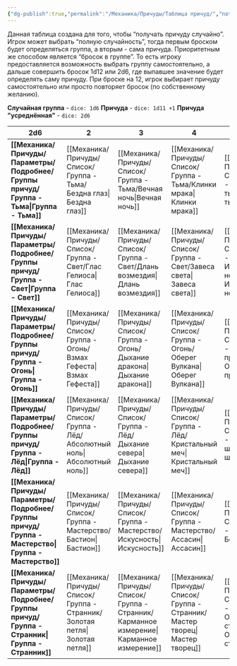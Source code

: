```yaml
---
{"dg-publish":true,"permalink":"/Механика/Причуды/Таблица причуд/","noteIcon":"","created":"2025-08-21T13:47:19.791+03:00","updated":"2025-08-20T22:15:21.640+03:00"}
---
```


Данная таблица создана для того, чтобы “получать причуду случайно”. Игрок может выбрать “полную случайность”, тогда первым броском будет определяться группа, а вторым - сама причуда. Приоритетным же способом является “бросок в группе”. То есть игроку предоставляется возможность выбрать группу самостоятельно, а дальше совершить бросок 1d12 или 2d6, где выпавшее значение будет определять саму причуду. При броске на 12, игрок выбирает причуду самостоятельно или просто повторяет бросок (по собственному желанию).

**Случайная группа** - `dice: 1d6` 
**Причуда** - `dice: 1d11 +1` 
**Причуда "усреднённая"** - `dice: 2d6`

| 2d6                         | 2                   | 3                       | 4                   | 5                     | 6                    | 7                 | 8                      | 9                     | 10                         | 11                     |
| --------------------------- | ------------------- | ----------------------- | ------------------- | --------------------- | -------------------- | ----------------- | ---------------------- | --------------------- | -------------------------- | ---------------------- |
| **[[Механика/Причуды/Параметры/Подробнее/Группы причуд/Группа - Тьма\|Группа - Тьма]]**       | [[Механика/Причуды/Список/Группа - Тьма/Бездна глаз\|Бездна глаз]]     | [[Механика/Причуды/Список/Группа - Тьма/Вечная ночь\|Вечная ночь]]         | [[Механика/Причуды/Список/Группа - Тьма/Клинки мрака\|Клинки мрака]]    | [[Механика/Причуды/Список/Группа - Тьма/Магия тьмы\|Магия тьмы]]        | [[Механика/Причуды/Список/Группа - Тьма/Морок\|Морок]]            | [[Механика/Причуды/Список/Группа - Тьма/Оберег Тьмы\|Оберег Тьмы]]   | [[Механика/Причуды/Список/Группа - Тьма/Теневой двойник\|Теневой двойник]]    | [[Механика/Причуды/Список/Группа - Тьма/Шаг сквозь тень\|Шаг сквозь тень]]     | [[Механика/Причуды/Список/Группа - Тьма/Тихий шепот\|Тихий шепот]]            | [[Механика/Причуды/Список/Группа - Тьма/Чёрный саван\|Чёрный саван]]       |
| **[[Механика/Причуды/Параметры/Подробнее/Группы причуд/Группа - Свет\|Группа - Свет]]**       | [[Механика/Причуды/Список/Группа - Свет/Глас Гелиоса\|Глас Гелиоса]]    | [[Механика/Причуды/Список/Группа - Свет/Длань возмездия\|Длань возмездия]]     | [[Механика/Причуды/Список/Группа - Свет/Завеса света\|Завеса света]]    | [[Механика/Причуды/Список/Группа - Свет/Избранник небес\|Избранник небес]]   | [[Механика/Причуды/Список/Группа - Свет/Крылья Ра\|Крылья Ра]]        | [[Механика/Причуды/Список/Группа - Свет/Луч света\|Луч света]]     | [[Механика/Причуды/Список/Группа - Свет/Оберег света\|Оберег света]]       | [[Механика/Причуды/Список/Группа - Свет/Помощь солнца\|Помощь солнца]]     | [[Механика/Причуды/Список/Группа - Свет/Призма отблеска\|Призма отблеска]]        | [[Механика/Причуды/Список/Группа - Свет/Утренняя звезда\|Утренняя звезда]]    |
| **[[Механика/Причуды/Параметры/Подробнее/Группы причуд/Группа - Огонь\|Группа - Огонь]]**      | [[Механика/Причуды/Список/Группа - Огонь/Взмах Гефеста\|Взмах Гефеста]]   | [[Механика/Причуды/Список/Группа - Огонь/Дыхание дракона\|Дыхание дракона]]     | [[Механика/Причуды/Список/Группа - Огонь/Оберег Вулкана\|Оберег Вулкана]]  | [[Механика/Причуды/Список/Группа - Огонь/Ожог протуберанца\|Ожог протуберанца]] | [[Механика/Причуды/Список/Группа - Огонь/Пламя души\|Пламя души]]       | [[Механика/Причуды/Список/Группа - Огонь/Плащ Вулкана\|Плащ Вулкана]]  | [[Механика/Причуды/Список/Группа - Огонь/Последний уголёк\|Последний уголёк]]   | [[Механика/Причуды/Список/Группа - Огонь/Пульс пламени\|Пульс пламени]]     | [[Механика/Причуды/Список/Группа - Огонь/Таран - оружие героев!\|Таран - оружие героев!]] | [[Механика/Причуды/Список/Группа - Огонь/Тёплые слова\|Тёплые слова]]       |
| **[[Механика/Причуды/Параметры/Подробнее/Группы причуд/Группа - Лёд\|Группа - Лёд]]**        | [[Механика/Причуды/Список/Группа - Лёд/Абсолютный ноль\|Абсолютный ноль]] | [[Механика/Причуды/Список/Группа - Лёд/Дыхание севера\|Дыхание севера]]      | [[Механика/Причуды/Список/Группа - Лёд/Кристальный меч\|Кристальный меч]] | [[Механика/Причуды/Список/Группа - Лёд/Ледяной щит\|Ледяной щит]]       | [[Механика/Причуды/Список/Группа - Лёд/Морозная паутина\|Морозная паутина]] | [[Механика/Причуды/Список/Группа - Лёд/Оберег льда\|Оберег льда]]   | [[Механика/Причуды/Список/Группа - Лёд/Полярный скульптор\|Полярный скульптор]] | [[Механика/Причуды/Список/Группа - Лёд/Скольжение\|Скольжение]]        | [[Механика/Причуды/Список/Группа - Лёд/Снежный барс\|Снежный барс]]           | [[Механика/Причуды/Список/Группа - Лёд/Хладный глас\|Хладный глас]]       |
| **[[Механика/Причуды/Параметры/Подробнее/Группы причуд/Группа - Мастерство\|Группа - Мастерство]]** | [[Механика/Причуды/Список/Группа - Мастерство/Бастион\|Бастион]]         | [[Механика/Причуды/Список/Группа - Мастерство/Искусность\|Искусность]]          | [[Механика/Причуды/Список/Группа - Мастерство/Ассасин\|Ассасин]]         | [[Механика/Причуды/Список/Группа - Мастерство/Боец\|Боец]]              | [[Механика/Причуды/Список/Группа - Мастерство/Целитель\|Целитель]]         | [[Механика/Причуды/Список/Группа - Мастерство/Самурай\|Самурай]]       | [[Механика/Причуды/Список/Группа - Мастерство/Стрелок\|Стрелок]]            | [[Механика/Причуды/Список/Группа - Мастерство/Оберег мастера\|Оберег мастера]]    | [[Механика/Причуды/Список/Группа - Мастерство/Рука мастера\|Рука мастера]]           | [[Механика/Причуды/Список/Группа - Мастерство/Укротитель\|Укротитель]]         |
| **[[Механика/Причуды/Параметры/Подробнее/Группы причуд/Группа - Странник\|Группа - Странник]]**   | [[Механика/Причуды/Список/Группа - Странник/Золотая петля\|Золотая петля]]   | [[Механика/Причуды/Список/Группа - Странник/Карманное измерение\|Карманное измерение]] | [[Механика/Причуды/Список/Группа - Странник/Мастер творец\|Мастер творец]]   | [[Механика/Причуды/Список/Группа - Странник/Оберег странника\|Оберег странника]]  | [[Механика/Причуды/Список/Группа - Странник/Парламентёр\|Парламентёр]]      | [[Механика/Причуды/Список/Группа - Странник/Песнь Пустоты\|Песнь Пустоты]] | [[Механика/Причуды/Список/Группа - Странник/Слуга огня\|Слуга огня]]         | [[Механика/Причуды/Список/Группа - Странник/Хроники Пилигрима\|Хроники Пилигрима]] | [[Механика/Причуды/Список/Группа - Странник/Магия ветра\|Магия ветра]]            | [[Механика/Причуды/Список/Группа - Странник/След на чужом пути\|След на чужом пути]] | 
